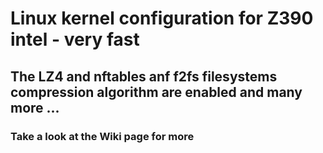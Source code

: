 <h1>Linux kernel configuration for Z390 intel - very fast</h1>
<h2>The LZ4 and nftables anf f2fs filesystems compression algorithm are enabled and many more ...</h2>
<h3>Take a look at the Wiki page for more</h3>

